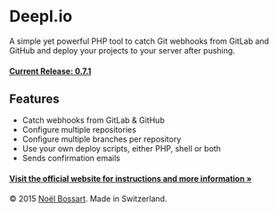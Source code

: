 # Deepl.io

A simple yet powerful PHP tool to catch Git webhooks from GitLab and GitHub and deploy your projects to your server after pushing.

#### [Current Release: 0.7.1](https://github.com/noelboss/deepl.io/archive/0.7.1.zip)

## Features

* Catch webhooks from GitLab & GitHub
* Configure multiple repositories
* Configure multiple branches per repository
* Use your own deploy scripts, either PHP, shell or both
* Sends confirmation emails

#### [Visit the official website for instructions and more information »](http://deepl.io)

© 2015 [Noël Bossart](http://noelboss.com). Made in Switzerland.
